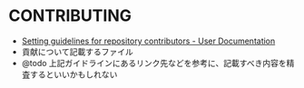 # CONTRIBUTING

* [Setting guidelines for repository contributors - User Documentation](https://help.github.com/articles/setting-guidelines-for-repository-contributors/)
* 貢献について記載するファイル
* @todo 上記ガイドラインにあるリンク先などを参考に、記載すべき内容を精査するといいかもしれない
